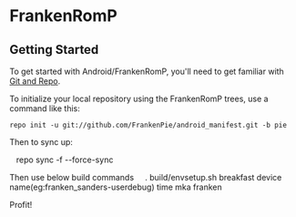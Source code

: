 FrankenRomP
==============

Getting Started
----------------

To get started with Android/FrankenRomP, you'll need to get
familiar with [Git and Repo](https://source.android.com/source/using-repo.html).

To initialize your local repository using the FrankenRomP trees, use a command like this:

    repo init -u git://github.com/FrankenPie/android_manifest.git -b pie

Then to sync up:

    repo sync -f --force-sync

Then use below build commands
    
. build/envsetup.sh
breakfast device name(eg:franken_sanders-userdebug)
time mka franken

Profit!

